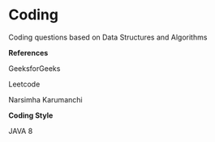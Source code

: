 # Coding
Coding questions based on Data Structures and Algorithms

**References**

GeeksforGeeks

Leetcode

Narsimha Karumanchi

**Coding Style**

JAVA 8


